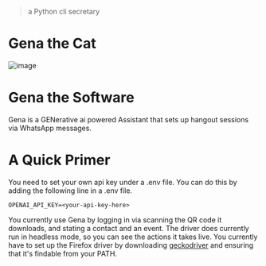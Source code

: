 > a Python cli secretary
# Gena the Cat
![image](https://github.com/beratcabuk/gena/assets/102920898/c5362e58-4abf-45b0-b611-c6ad6a83fd55)

# Gena the Software
 Gena is a GENerative ai powered Assistant that sets up hangout sessions via WhatsApp messages.
 
# A Quick Primer
 You need to set your own api key under a .env file. You can do this by adding the following line in a .env file.
 ```
 OPENAI_API_KEY=<your-api-key-here>
 ```

You currently use Gena by logging in via scanning the QR code it downloads, and stating a contact and an event. The driver does currently 
run in headless mode, so you can see the actions it takes live. You currently have to set up the Firefox driver by downloading 
[geckodriver](https://github.com/mozilla/geckodriver/releases/) and ensuring that it's findable from your PATH.
